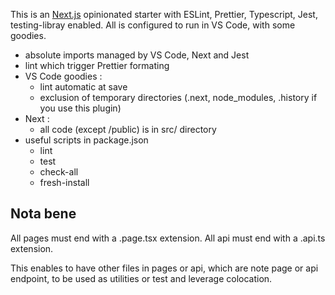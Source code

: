 This is an [Next.js](https://nextjs.org/) opinionated starter with ESLint, Prettier, Typescript, Jest, testing-libray enabled.
All is configured to run in VS Code, with some goodies.

- absolute imports managed by VS Code, Next and Jest
- lint which trigger Prettier formating
- VS Code goodies :
  - lint automatic at save
  - exclusion of temporary directories (.next, node_modules, .history if you use this plugin)
- Next :
  - all code (except /public) is in src/ directory
- useful scripts in package.json
  - lint
  - test
  - check-all
  - fresh-install

## Nota bene

All pages must end with a .page.tsx extension.
All api must end with a .api.ts extension.

This enables to have other files in pages or api, which are note page or api endpoint, to be used as utilities or test and leverage colocation.
